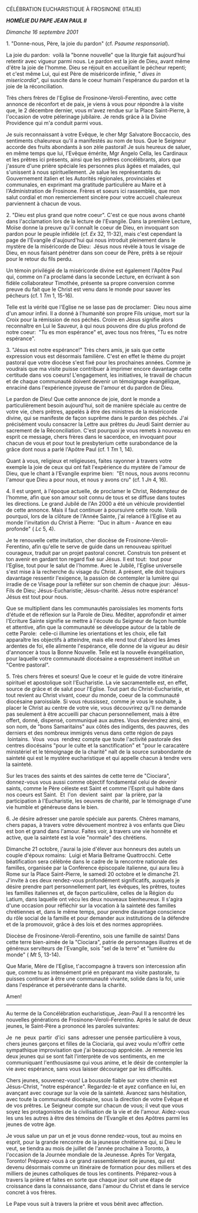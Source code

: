 CÉLÉBRATION EUCHARISTIQUE À FROSINONE (ITALIE)

***HOMÉLIE DU PAPE JEAN PAUL II***

*Dimanche 16 septembre 2001*

1. "Donne-nous, Père, la joie du pardon" (cf. *Psaume responsorial*).

La joie du pardon:  voilà la "bonne nouvelle" que la liturgie fait aujourd'hui retentir avec vigueur parmi nous. Le pardon est la joie de Dieu, avant même d'être la joie de l'homme. Dieu se réjouit en accueillant le pécheur repenti; et c'est même Lui, qui est Père de miséricorde infinie, " *dives in misericordia*", qui suscite dans le coeur humain l'espérance du pardon et la joie de la réconciliation.

Très chers frères de l'Eglise de Frosinone-Veroli-Ferentino, avec cette annonce de réconfort et de paix, je viens à vous pour répondre à la visite que, le 2 décembre dernier, vous m'avez rendue sur la Place Saint-Pierre, à l'occasion de votre pèlerinage jubilaire. Je rends grâce à la Divine Providence qui m'a conduit parmi vous.

Je suis reconnaissant à votre Evêque, le cher Mgr Salvatore Boccaccio, des sentiments chaleureux qu'il a manifestés au nom de tous. Que le Seigneur accorde des fruits abondants à son zèle pastoral! Je suis heureux de saluer, en même temps que lui, l'Evêque émérite, Mgr Angelo Cella, les Cardinaux et les prêtres ici présents, ainsi que les prêtres concélébrants, alors que j'assure d'une prière spéciale les personnes plus âgées et malades, qui s'unissent à nous spirituellement. Je salue les représentants du Gouvernement italien et les Autorités régionales, provinciales et communales, en exprimant ma gratitude particulière au Maire et à l'Administration de Frosinone. Frères et soeurs ici rassemblés, que mon salut cordial et mon remerciement sincère pour votre accueil chaleureux parviennent à chacun de vous.

2. "Dieu est plus grand que notre coeur". C'est ce que nous avons chanté dans l'acclamation lors de la lecture de l'Evangile. Dans la première Lecture, Moïse donne la preuve qu'il connaît le coeur de Dieu, en invoquant son pardon pour le peuple infidèle (cf. *Ex* 32, 11-32), mais c'est cependant la page de l'Evangile d'aujourd'hui qui nous introduit pleinement dans le mystère de la miséricorde de Dieu:  Jésus nous révèle à tous le visage de Dieu, en nous faisant pénétrer dans son coeur de Père, prêts à se réjouir pour le retour du fils perdu.

Un témoin privilégié de la miséricorde divine est également l'Apôtre Paul qui, comme on l'a proclamé dans la seconde Lecture, en écrivant à son fidèle collaborateur Timothée, présente sa propre conversion comme preuve du fait que le Christ est venu dans le monde pour sauver les pécheurs (cf. 1 *Tm* 1, 15-16).

Telle est la vérité que l'Eglise ne se lasse pas de proclamer:  Dieu nous aime d'un amour infini. Il a donné à l'humanité son propre Fils unique, mort sur la Croix pour la rémission de nos péchés. Croire en Jésus signifie alors reconnaître en Lui le Sauveur, à qui nous pouvons dire du plus profond de notre coeur:  "Tu es mon espérance" et, avec tous nos frères, "Tu es notre espérance".

3. "Jésus est notre espérance!" Très chers amis, je sais que cette expression vous est désormais familière. C'est en effet le thème du projet pastoral que votre diocèse s'est fixé pour les prochaines années. Comme je voudrais que ma visite puisse contribuer à imprimer encore davantage cette certitude dans vos coeurs! L'engagement, les initiatives, le travail de chacun et de chaque communauté doivent devenir un témoignage évangélique, enraciné dans l'expérience joyeuse de l'amour et du pardon de Dieu.

Le pardon de Dieu! Que cette annonce de joie, dont le monde a particulièrement besoin aujourd'hui, soit de manière spéciale au centre de votre vie, chers prêtres, appelés à être des ministres de la miséricorde divine, qui se manifeste de façon suprême dans le pardon des péchés. J'ai précisément voulu consacrer la Lettre aux prêtres du Jeudi Saint dernier au sacrement de la Réconciliation. C'est pourquoi je vous remets à nouveau en esprit ce message, chers frères dans le sacerdoce, en invoquant pour chacun de vous et pour tout le presbyterium cette surabondance de la grâce dont nous a parlé l'Apôtre Paul (cf. 1 *Tm* 1, 14).

Quant à vous, religieux et religieuses, faites rayonner à travers votre exemple la joie de ceux qui ont fait l'expérience du mystère de l'amour de Dieu, que le chant à l'Evangile exprime bien:  "Et nous, nous avons reconnu l'amour que Dieu a pour nous, et nous y avons cru" (cf. 1 *Jn* 4, 16).

4. Il est urgent, à l'époque actuelle, de proclamer le Christ, Rédempteur de l'homme, afin que son amour soit connu de tous et se diffuse dans toutes les directions. Le grand Jubilé de l'An 2000 a été un véhicule providentiel de cette annonce. Mais il faut continuer à poursuivre cette route. Voilà pourquoi, lors de la clôture de l'Année Sainte, j'ai relancé à l'Eglise et au monde l'invitation du Christ à Pierre:  "Duc in altum - Avance en eau profonde" ( *Lc* 5, 4).

Je te renouvelle cette invitation, cher diocèse de Frosinone-Veroli-Ferentino, afin qu'elle te serve de guide dans un renouveau spirituel courageux, traduit par un projet pastoral concret. Construis ton présent et ton avenir en gardant ton regard fixé sur Jésus. Il est tout:  tout pour l'Eglise, tout pour le salut de l'homme. Avec le Jubilé, l'Eglise universelle s'est mise à la recherche du visage du Christ. A présent, elle doit toujours davantage ressentir l'exigence, la passion de contempler la lumière qui irradie de ce Visage pour la refléter sur son chemin de chaque jour:  Jésus-Fils de Dieu; Jésus-Eucharistie; Jésus-charité. Jésus notre espérance! Jésus est tout pour nous.

Que se multiplient dans les communautés paroissiales les moments forts d'étude et de réflexion sur la Parole de Dieu. Méditer, approfondir et aimer l'Ecriture Sainte signifie se mettre à l'écoute du Seigneur de façon humble et attentive, afin que la communauté se développe autour de la table de cette Parole:  celle-ci illumine les orientations et les choix, elle fait apparaître les objectifs à atteindre, mais elle rend tout d'abord les âmes ardentes de foi, elle alimente l'espérance, elle donne de la vigueur au désir d'annoncer à tous la Bonne Nouvelle. Telle est la nouvelle évangélisation, pour laquelle votre communauté diocésaine a expressément institué un "Centre pastoral".

5. Très chers frères et soeurs! Que le coeur et le guide de votre itinéraire spirituel et apostolique soit l'Eucharistie. La vie sacramentelle est, en effet, source de grâce et de salut pour l'Eglise. Tout part du Christ-Eucharistie, et tout revient au Christ vivant, coeur du monde, coeur de la communauté diocésaine paroissiale. Si vous réussissez, comme je vous le souhaite, à placer le Christ au centre de votre vie, vous découvrirez qu'Il ne demande pas seulement à être accueilli par chacun personnellement, mais à être offert, donné, dispensé, communiqué aux autres. Vous deviendrez ainsi, en son nom, de "bons Samaritains" aux côtés des indigents, des pauvres, des derniers et des nombreux immigrés venus dans cette région de pays  lointains.  Vous  vous  rendrez compte que toute l'activité pastorale des centres diocésains "pour le culte et la sanctification" et "pour le caracatère ministériel et le témoignage de la charité" naît de la source surabondante de sainteté qui est le mystère eucharistique et qui appelle chacun à tendre vers la sainteté.

Sur les traces des saints et des saintes de cette terre de "Ciociara", donnez-vous vous aussi comme objectif fondamental celui de devenir saints, comme le Père céleste est Saint et comme l'Esprit qui habite dans nos coeurs est Saint.  Et  l'on  devient  saint  par  la prière, par la participation à l'Eucharistie, les oeuvres de charité, par le témoignage d'une vie humble et généreuse dans le bien.

6. Je désire adresser une parole spéciale aux parents. Chères mamans, chers papas, à travers votre dévouement montrez à vos enfants que Dieu est bon et grand dans l'amour. Faites voir, à travers une vie honnête et active, que la sainteté est la voie "normale" des chrétiens.

Dimanche 21 octobre, j'aurai la joie d'élever aux honneurs des autels un couple d'époux romains:  Luigi et Maria Beltrame Quattrocchi. Cette béatification sera célébrée dans le cadre de la rencontre nationale des familles, organisée par la Conférence épiscopale italienne, qui aura lieu à Rome sur la Place Saint-Pierre, le samedi 20 octobre et le dimanche 21. J'invite à ces deux rendez-vous profondément significatifs, auxquels je désire prendre part personnellement part, les évêques, les prêtres, toutes les familles italiennes et, de façon particulière, celles de la Région du Latium, dans laquelle ont vécu les deux nouveaux bienheureux. Il s'agira d'une occasion pour réfléchir sur la vocation à la sainteté des familles chrétiennes et, dans le même temps, pour prendre davantage conscience du rôle social de la famille et pour demander aux institutions de la défendre et de la promouvoir, grâce à des lois et des normes appropriées.

Diocèse de Frosinone-Veroli-Ferentino, sois une famille de saints! Dans cette terre bien-aimée de la "Ciociara", patrie de personnages illustres et de généreux serviteurs de l'Evangile, sois "sel de la terre" et "lumière du monde" ( *Mt* 5, 13-14).

Que Marie, Mère de l'Eglise, t'accompagne à travers son intercession afin que, comme tu as intensément prié en préparant ma visite pastorale, tu puisses continuer à être une communauté vivante, solide dans la foi, unie dans l'espérance et persévérante dans la charité.

Amen!

* * *

Au terme de la Concélébration eucharistique, Jean-Paul II a rencontré les nouvelles générations de Frosinone-Veroli-Ferentino. Après le salut de deux jeunes, le Saint-Père a prononcé les paroles suivantes:

Je  ne  peux  partir  d'ici  sans  adresser une pensée particulière à vous, chers jeunes garçons et filles de la Ciociaria, qui avez voulu m'offrir cette sympathique improvisation que j'ai beaucoup appréciée. Je remercie les deux jeunes qui se sont fait l'interprète de vos sentiments, en me communiquant l'enthousiasme qui vous anime, et le désir de contempler la vie avec espérance, sans vous laisser décourager par les difficultés.

Chers jeunes, souvenez-vous! La boussole fiable sur votre chemin est Jésus-Christ, "notre espérance". Regardez-le et ayez confiance en lui, en avançant avec courage sur la voie de la sainteté. Avancez sans hésitation, avec toute la communauté diocésaine, sous la direction de votre Evêque et de vos prêtres. Le Seigneur compte sur chacun de vous; il veut que vous soyez les protagonistes de la civilisation de la vie et de l'amour. Aidez-vous les uns les autres à être des témoins de l'Evangile et des Apôtres parmi les jeunes de votre âge.

Je vous salue un par un et je vous donne rendez-vous, tout au moins en esprit, pour la grande rencontre de la jeunesse chrétienne qui, si Dieu le veut, se tiendra au mois de juillet de l'année prochaine à Toronto, à l'occasion de la Journée mondiale de la Jeunesse. Après Tor Vergata, Toronto! Préparez-vous à ce grand rassemblement de jeunes, qui est devenu désormais comme un itinéraire de formation pour des milliers et des milliers de jeunes catholiques de tous les continents. Préparez-vous à travers la prière et faites en sorte que chaque jour soit une étape de croissance dans la connaissance, dans l'amour du Christ et dans le service concret à vos frères.

Le Pape vous suit à travers la prière et vous bénit avec affection.